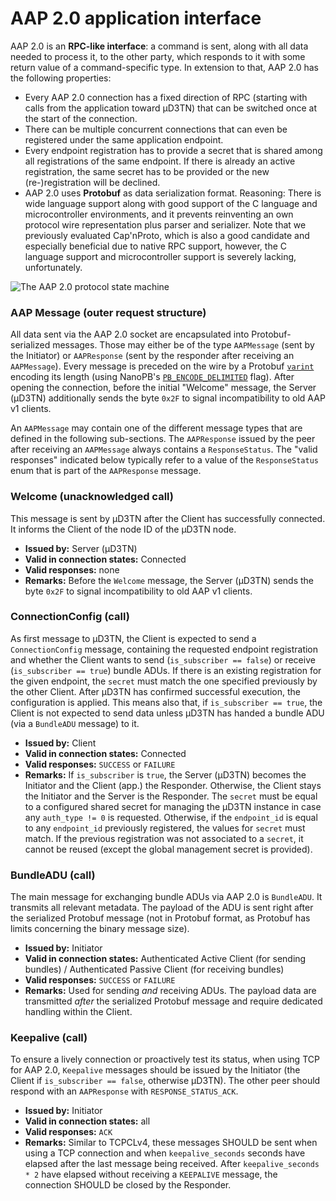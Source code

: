 # AAP 2.0 application interface

AAP 2.0 is an **RPC-like interface**: a command is sent, along with all data needed to process it, to the other party, which responds to it with some return value of a command-specific type.
In extension to that, AAP 2.0 has the following properties:

- Every AAP 2.0 connection has a fixed direction of RPC (starting with calls from the application toward µD3TN) that can be switched once at the start of the connection.
- There can be multiple concurrent connections that can even be registered under the same application endpoint.
- Every endpoint registration has to provide a secret that is shared among all registrations of the same endpoint. If there is already an active registration, the same secret has to be provided or the new (re-)registration will be declined.
- AAP 2.0 uses **Protobuf** as data serialization format. Reasoning: There is wide language support along with good support of the C language and microcontroller environments, and it prevents reinventing an own protocol wire representation plus parser and serializer. Note that we previously evaluated Cap'nProto, which is also a good candidate and especially beneficial due to native RPC support, however, the C language support and microcontroller support is severely lacking, unfortunately.

![The AAP 2.0 protocol state machine](figures/aap20-protocol-state-machine.drawio.svg)

### AAP Message (outer request structure)

All data sent via the AAP 2.0 socket are encapsulated into Protobuf-serialized messages.
Those may either be of the type `AAPMessage` (sent by the Initiator) or `AAPResponse` (sent by the responder after receiving an `AAPMessage`).
Every message is preceded on the wire by a Protobuf [`varint`](https://protobuf.dev/programming-guides/encoding/#varints) encoding its length (using NanoPB's [`PB_ENCODE_DELIMITED`](https://jpa.kapsi.fi/nanopb/docs/reference.html#pb_encode_ex) flag).
After opening the connection, before the initial "Welcome" message, the Server (µD3TN) additionally sends the byte `0x2F` to signal incompatibility to old AAP v1 clients.

An `AAPMessage` may contain one of the different message types that are defined in the following sub-sections.
The `AAPResponse` issued by the peer after receiving an `AAPMessage` always contains a `ResponseStatus`.
The "valid responses" indicated below typically refer to a value of the `ResponseStatus` enum that is part of the `AAPResponse` message.

### Welcome (unacknowledged call)

This message is sent by µD3TN after the Client has successfully connected. It informs the Client of the node ID of the µD3TN node.

- **Issued by:** Server (µD3TN)
- **Valid in connection states:** Connected
- **Valid responses:** none
- **Remarks:** Before the `Welcome` message, the Server (µD3TN) sends the byte `0x2F` to signal incompatibility to old AAP v1 clients.

### ConnectionConfig (call)

As first message to µD3TN, the Client is expected to send a `ConnectionConfig` message, containing the requested endpoint registration and whether the Client wants to send (`is_subscriber == false`) or receive (`is_subscriber == true`) bundle ADUs.
If there is an existing registration for the given endpoint, the `secret` must match the one specified previously by the other Client.
After µD3TN has confirmed successful execution, the configuration is applied. This means also that, if `is_subscriber == true`, the Client is not expected to send data unless µD3TN has handed a bundle ADU (via a `BundleADU` message) to it.

- **Issued by:** Client
- **Valid in connection states:** Connected
- **Valid responses:** `SUCCESS` or `FAILURE`
- **Remarks:** If `is_subscriber` is `true`, the Server (µD3TN) becomes the Initiator and the Client (app.) the Responder. Otherwise, the Client stays the Initiator and the Server is the Responder. The `secret` must be equal to a configured shared secret for managing the µD3TN instance in case any `auth_type != 0` is requested. Otherwise, if the `endpoint_id` is equal to any `endpoint_id` previously registered, the values for `secret` must match. If the previous registration was not associated to a `secret`, it cannot be reused (except the global management secret is provided).

### BundleADU (call)

The main message for exchanging bundle ADUs via AAP 2.0 is `BundleADU`. It transmits all relevant metadata. The payload of the ADU is sent right after the serialized Protobuf message (not in Protobuf format, as Protobuf has limits concerning the binary message size).

- **Issued by:** Initiator
- **Valid in connection states:** Authenticated Active Client (for sending bundles) / Authenticated Passive Client (for receiving bundles)
- **Valid responses:** `SUCCESS` or `FAILURE`
- **Remarks:** Used for sending _and_ receiving ADUs. The payload data are transmitted _after_ the serialized Protobuf message and require dedicated handling within the Client.

### Keepalive (call)

To ensure a lively connection or proactively test its status, when using TCP for AAP 2.0, `Keepalive` messages should be issued by the Initiator (the Client if `is_subscriber == false`, otherwise µD3TN). The other peer should respond with an `AAPResponse` with `RESPONSE_STATUS_ACK`.

- **Issued by:** Initiator
- **Valid in connection states:** all
- **Valid responses:** `ACK`
- **Remarks:** Similar to TCPCLv4, these messages SHOULD be sent when using a TCP connection and when `keepalive_seconds` seconds have elapsed after the last message being received. After `keepalive_seconds * 2` have elapsed without receiving a `KEEPALIVE` message, the connection SHOULD be closed by the Responder.
